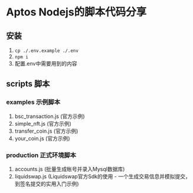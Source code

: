 # Aptos Nodejs的脚本代码分享

## 安装
1. `cp ./.env.example ./.env`
2. `npm i`
3. 配置.env中需要用到的内容


## scripts 脚本
### examples 示例脚本
1. bsc_transaction.js (官方示例)
2. simple_nft.js (官方示例)
3. transfer_coin.js (官方示例)
4. your_coin.js (官方示例)

### production 正式环境脚本
1. accounts.js (批量生成帐号并录入Mysql数据库)
2. liquidswap.js (Liquidswap官方Sdk的使用 - 一个生成交易信息并模拟提交，到签名提交的实用入门示例)
